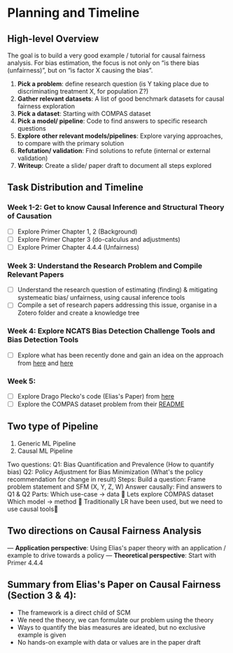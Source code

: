 # Planning and Timeline

## High-level Overview

The goal is to build a very good example / tutorial for causal fairness analysis. For bias estimation, the focus is not only on “is there bias (unfairness)”, but on “is factor X causing the bias”.

1. **Pick a problem**: define research question (is Y taking place due to discriminating treatment X, for population Z?)
2. **Gather relevant datasets**: A list of good benchmark datasets for causal fairness exploration
3. **Pick a dataset**: Starting with COMPAS dataset
4. **Pick a model/ pipeline**: Code to find answers to specific research questions
5. **Explore other relevant models/pipelines**: Explore varying approaches, to compare with the primary solution
6. **Refutation/ validation**: Find solutions to refute (internal or external validation)
7. **Writeup**: Create a slide/ paper draft to document all steps explored

## Task Distribution and Timeline

### Week 1-2: Get to know Causal Inference and Structural Theory of Causation
- [ ] Explore Primer Chapter 1, 2 (Background)
- [ ] Explore Primer Chapter 3 (do-calculus and adjustments)
- [ ] Explore Primer Chapter 4.4.4 (Unfairness)

### Week 3: Understand the Research Problem and Compile Relevant Papers
- [ ] Understand the research question of estimating (finding) & mitigating systemeatic bias/ unfairness, using causal inference tools
- [ ] Compile a set of research papers addressing this issue, organise in a Zotero folder and create a knowledge tree

### Week 4: Explore NCATS Bias Detection Challenge Tools and Bias Detection Tools
- [ ] Explore what has been recently done and gain an idea on the approach from [here](https://github.com/adib2149/bias-detection-tools-challenge) and [here](https://expeditionhacks.com/nih-bias-detection-gallery/)

### Week 5: 
- [ ] Explore Drago Plecko's code (Elias's Paper) from [here](https://github.com/dplecko/CFA)
- [ ] Explore the COMPAS dataset problem from their [README](https://github.com/dplecko/CFA#example)

## Two type of Pipeline
1. Generic ML Pipeline
2. Causal ML Pipeline

Two questions: 
Q1: Bias Quantification and Prevalence (How to quantify bias)
Q2: Policy Adjustment for Bias Minimization (What's the policy recommendation for change in result)
Steps:
Build a question: Frame problem statement and SFM (X, Y, Z, W)
Answer causally: Find answers to Q1 & Q2
Parts:
Which use-case → data  Lets explore COMPAS dataset
Which model → method  Traditionally LR have been used, but we need to use causal tools

## Two directions on Causal Fairness Analysis
— **Application perspective**: Using Elias's paper theory with an application / example to drive towards a policy
— **Theoretical perspective**: Start with Primer 4.4.4

## Summary from Elias's Paper on Causal Fairness (Section 3 & 4):
- The framework is a direct child of SCM
- We need the theory, we can formulate our problem using the theory
- Ways to quantify the bias measures are ideated, but no exclusive example is given
- No hands-on example with data or values are in the paper draft


